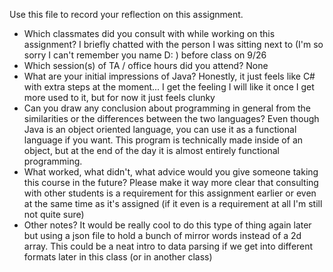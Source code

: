 Use this file to record your reflection on this assignment.

- Which classmates did you consult with while working on this assignment?
    I briefly chatted with the person I was sitting next to (I'm so sorry I can't remember you name D: ) before class on 9/26
- Which session(s) of TA / office hours did you attend?
    None
- What are your initial impressions of Java? 
    Honestly, it just feels like C# with extra steps at the moment... I get the feeling I will like it once I get more used to it, but for now it just feels clunky 
- Can you draw any conclusion about programming in general from the similarities or the differences between the two languages? 
    Even though Java is an object oriented language, you can use it as a functional language if you want. This program is technically made inside of an object, but at the end of the day it is almost entirely functional programming.
- What worked, what didn't, what advice would you give someone taking this course in the future?
    Please make it way more clear that consulting with other students is a requirement for this assignment earlier or even at the same time as it's assigned (if it even is a requirement at all I'm still not quite sure)
- Other notes?
    It would be really cool to do this type of thing again later but using a json file to hold a bunch of mirror words instead of a 2d array. This could be a neat intro to data parsing if we get into different formats later in this class (or in another class)